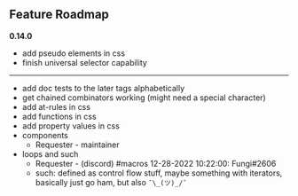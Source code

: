 ## Feature Roadmap

__**0.14.0**__

- add pseudo elements in css
- finish universal selector capability

---
- add doc tests to the later tags alphabetically
- get chained combinators working (might need a special character)
- add at-rules in css
- add functions in css
- add property values in css
- components
  * Requester - maintainer
- loops and such
  * Requester - (discord) #macros 12-28-2022 10:22:00: Fungi#2606
  * such: defined as control flow stuff, maybe something with iterators, basically just go ham, but also `¯\_(ツ)_/¯`
